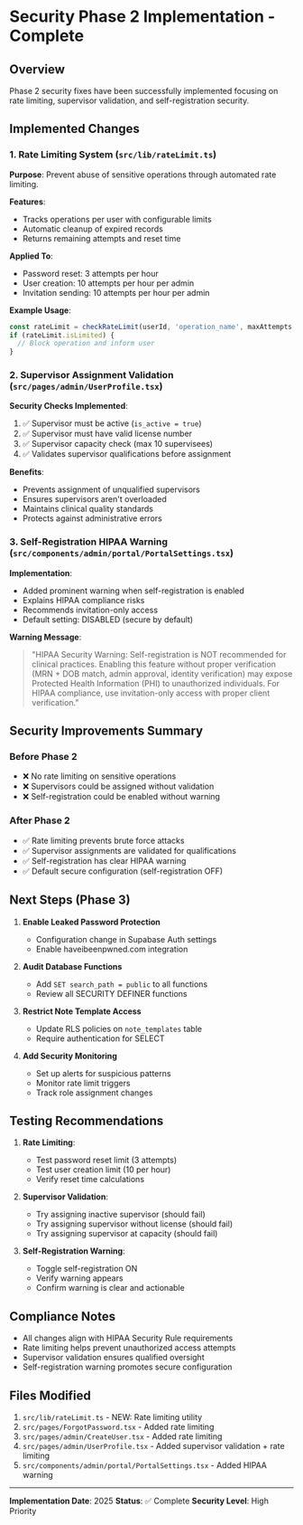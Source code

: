 # Security Phase 2 Implementation - Complete

## Overview
Phase 2 security fixes have been successfully implemented focusing on rate limiting, supervisor validation, and self-registration security.

## Implemented Changes

### 1. Rate Limiting System (`src/lib/rateLimit.ts`)

**Purpose**: Prevent abuse of sensitive operations through automated rate limiting.

**Features**:
- Tracks operations per user with configurable limits
- Automatic cleanup of expired records
- Returns remaining attempts and reset time

**Applied To**:
- Password reset: 3 attempts per hour
- User creation: 10 attempts per hour per admin
- Invitation sending: 10 attempts per hour per admin

**Example Usage**:
```typescript
const rateLimit = checkRateLimit(userId, 'operation_name', maxAttempts, windowMs);
if (rateLimit.isLimited) {
  // Block operation and inform user
}
```

### 2. Supervisor Assignment Validation (`src/pages/admin/UserProfile.tsx`)

**Security Checks Implemented**:
1. ✅ Supervisor must be active (`is_active = true`)
2. ✅ Supervisor must have valid license number
3. ✅ Supervisor capacity check (max 10 supervisees)
4. ✅ Validates supervisor qualifications before assignment

**Benefits**:
- Prevents assignment of unqualified supervisors
- Ensures supervisors aren't overloaded
- Maintains clinical quality standards
- Protects against administrative errors

### 3. Self-Registration HIPAA Warning (`src/components/admin/portal/PortalSettings.tsx`)

**Implementation**:
- Added prominent warning when self-registration is enabled
- Explains HIPAA compliance risks
- Recommends invitation-only access
- Default setting: DISABLED (secure by default)

**Warning Message**:
> "HIPAA Security Warning: Self-registration is NOT recommended for clinical practices. Enabling this feature without proper verification (MRN + DOB match, admin approval, identity verification) may expose Protected Health Information (PHI) to unauthorized individuals. For HIPAA compliance, use invitation-only access with proper client verification."

## Security Improvements Summary

### Before Phase 2
- ❌ No rate limiting on sensitive operations
- ❌ Supervisors could be assigned without validation
- ❌ Self-registration could be enabled without warning

### After Phase 2
- ✅ Rate limiting prevents brute force attacks
- ✅ Supervisor assignments are validated for qualifications
- ✅ Self-registration has clear HIPAA warning
- ✅ Default secure configuration (self-registration OFF)

## Next Steps (Phase 3)

1. **Enable Leaked Password Protection**
   - Configuration change in Supabase Auth settings
   - Enable haveibeenpwned.com integration

2. **Audit Database Functions**
   - Add `SET search_path = public` to all functions
   - Review all SECURITY DEFINER functions

3. **Restrict Note Template Access**
   - Update RLS policies on `note_templates` table
   - Require authentication for SELECT

4. **Add Security Monitoring**
   - Set up alerts for suspicious patterns
   - Monitor rate limit triggers
   - Track role assignment changes

## Testing Recommendations

1. **Rate Limiting**:
   - Test password reset limit (3 attempts)
   - Test user creation limit (10 per hour)
   - Verify reset time calculations

2. **Supervisor Validation**:
   - Try assigning inactive supervisor (should fail)
   - Try assigning supervisor without license (should fail)
   - Try assigning supervisor at capacity (should fail)

3. **Self-Registration Warning**:
   - Toggle self-registration ON
   - Verify warning appears
   - Confirm warning is clear and actionable

## Compliance Notes

- All changes align with HIPAA Security Rule requirements
- Rate limiting helps prevent unauthorized access attempts
- Supervisor validation ensures qualified oversight
- Self-registration warning promotes secure configuration

## Files Modified

1. `src/lib/rateLimit.ts` - NEW: Rate limiting utility
2. `src/pages/ForgotPassword.tsx` - Added rate limiting
3. `src/pages/admin/CreateUser.tsx` - Added rate limiting
4. `src/pages/admin/UserProfile.tsx` - Added supervisor validation + rate limiting
5. `src/components/admin/portal/PortalSettings.tsx` - Added HIPAA warning

---

**Implementation Date**: 2025
**Status**: ✅ Complete
**Security Level**: High Priority
